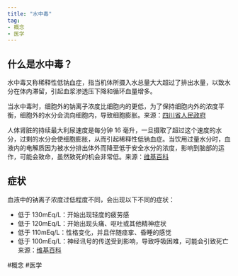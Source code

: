 ```yaml
---
title: "水中毒"
tag:
- 概念
- 医学
---
```

## 什么是水中毒？
水中毒又称稀释性低钠血症，指当机体所摄入水总量大大超过了排出水量，以致水分在体内滞留，引起血浆渗透压下降和循环血量增多。

当水中毒时，细胞外的钠离子浓度比细胞内的更低，为了保持细胞内外的浓度平衡，细胞外的水分会流向细胞内，导致细胞膨胀。来源：[四川省人民政府](https://www.sc.gov.cn/10462/10778/10876/202212/4dcc3b22b0654fcc8e6cbf637214da84.shtml#:~:text=%E4%BB%80%E4%B9%88%E6%98%AF%E2%80%9C%E6%B0%B4%E4%B8%AD%E6%AF%92%E2%80%9D%3F,%E7%BB%86%E8%83%9E%E5%86%85%2C%E5%AF%BC%E8%87%B4%E7%BB%86%E8%83%9E%E8%86%A8%E8%83%80%E3%80%82)

人体肾脏的持续最大利尿速度是每分钟 16 毫升，一旦摄取了超过这个速度的水分，过剩的水分会使细胞膨胀，从而引起稀释性低钠血症。当饮用过量水分时，血液内的电解质因为被水分排出体外而降至低于安全水分的浓度，影响到脑部的运作，可能会致命，虽然致死的机会非常低。来源：[维基百科](https://zh.wikipedia.org/wiki/%E6%B0%B4%E4%B8%AD%E6%AF%92)

## 症状
血液中的钠离子浓度过低程度不同，会出现以下不同的症状：
- 低于 130mEq/L：开始出现轻度的疲劳感
- 低于 120mEq/L：开始出现头痛、呕吐或其他精神症状
- 低于 110mEq/L：性格变化，并且伴随痉挛、昏睡的感觉
- 低于 100mEq/L：神经讯号的传送受到影响，导致呼吸困难，可能会引致死亡
来源：[维基百科](https://zh.wikipedia.org/wiki/%E6%B0%B4%E4%B8%AD%E6%AF%92)

#概念 #医学 
